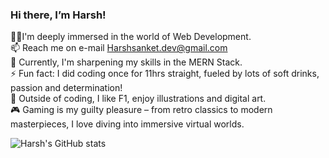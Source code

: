 ###  Hi there, I’m Harsh!
🧑‍💻I'm deeply immersed in the world of Web Development. <br/>
📫 Reach me on e-mail Harshsanket.dev@gmail.com<br/>
🌱 Currently, I'm sharpening my skills in the MERN Stack.<br/>
⚡ Fun fact: I did coding once for 11hrs straight, fueled by lots of soft drinks, passion and determination!<br/>
🎨 Outside of coding, I like F1, enjoy illustrations and digital art.<br/>
🎮 Gaming is my guilty pleasure – from retro classics to modern masterpieces, I love diving into immersive virtual worlds.<br/>

<!---
Harshsanket/Harshsanket is a ✨ special ✨ repository because its `README.md` (this file) appears on your GitHub profile.
You can click the Preview link to take a look at your changes.
--->
![Harsh's GitHub stats](https://github-readme-stats.vercel.app/api?username=harshsanket&theme=dark&show_icons=true)
